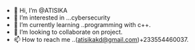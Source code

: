 - 👋 Hi, I’m @ATISIKA
- 👀 I’m interested in ...cybersecurity
- 🌱 I’m currently learning ..programming with c++.
- 💞️ I’m looking to collaborate on project.
- 📫 How to reach me ..(atisikakd@gmail.com)+233554460037.

<!---
ATISIKA/ATISIKA is a ✨ special ✨ repository because its `README.md` (this file) appears on your GitHub profile.
You can click the Preview link to take a look at your changes.
--->
